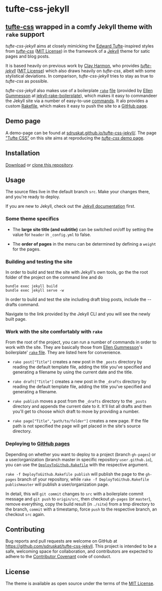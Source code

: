 # tufte-css-jekyll

## [tufte-css](https://github.com/edwardtufte/tufte-css) wrapped in a comfy Jekyll theme with `rake` support

*tufte-css-jekyll* aims at closely mimicking the [Edward Tufte](https://www.edwardtufte.com/tufte/)-inspired styles from [*tufte-css*](https://github.com/edwardtufte/tufte-css) ([MIT License](https://github.com/edwardtufte/tufte-css/blob/gh-pages/LICENSE)) in the framework of a [Jekyll](http://jekyllrb.com/) theme for satic pages and blog posts.

It is based heavily on previous work by [Clay Harmon](http://www.clayharmon.com/), who provides [*tufte-jekyll*](https://github.com/clayh53/tufte-jekyll) ([MIT License](https://github.com/clayh53/tufte-jekyll/blob/master/LICENSE)) which also draws heavily on *tufte-css*, albeit with some stylistical deviations. In comparison, *tufte-css-jekyll* tries to stay as true to *tufte-css* as possible.

*tufte-css-jekyll* also makes use of a boilerplate [`rake`](https://github.com/ruby/rake) [file](https://github.com/sdruskat/tufte-css-jekyll/blob/src/Rakefile) (provided by [Ellen Gummesson](http://ellengummesson.com/) at [jekyll-rake-boilerplate](https://github.com/gummesson/jekyll-rake-boilerplate)), which makes it easy to commandeer the Jekyll site via a number of easy-to-use [commands](#work-with-the-site-comfortably-with-rake). It alo provides a custom [Rakefile](https://github.com/sdruskat/tufte-css-jekyll/blob/src/DeployToGithub.Rakefile), which makes it easy to push the site to a [GitHub page](https://pages.github.com/).

## Demo page

A demo-page can be found at [sdruskat.github.io/tufte-css-jekyll/](https://sdruskat.github.io/tufte-css-jekyll/). The page ["Tufte CSS"](https://sdruskat.github.io/tufte-css-jekyll/page/) on this site aims at reproducing the [*tufte-css* demo page](https://edwardtufte.github.io/tufte-css/).

## Installation

[Download](https://github.com/sdruskat/tufte-css-jekyll/releases) or [clone this repository](https://github.com/sdruskat/tufte-css-jekyll.git).

## Usage

The source files live in the default branch `src`. Make your changes there, and you're ready to deploy.

If you are new to Jekyll, check out the [Jekyll documentation](https://jekyllrb.com/docs/home/) first.

### Some theme specifics

- The **large site title (and subtitle)** can be switched on/off by setting the value for `header` in `_config.yml` to false.

- The **order of pages** in the menu can be determined by defining a `weight` for the pages.

### Building and testing the site

In order to build and test the site with Jekyll's own tools, go the the root folder of the project on the command line and do

```
bundle exec jekyll build
bundle exec jekyll serve -w
```
In order to build and test the site including draft blog posts, include the --drafts command. 

Navigate to the link provided by the Jekyll CLI and you will see the newly built page.

### Work with the site comfortably with `rake`

From the root of the project, you can run a number of commands in order to work with the site. They are basically those from [Ellen Gummesson](http://ellengummesson.com/)'s boilerplate' [`rake` file](https://github.com/gummesson/jekyll-rake-boilerplate). They are listed here for convenience.

- `rake post["Title"]` creates a new post in the `_posts` directory by reading the default template file, adding the title you've specified and generating a filename by using the current date and the title.

- `rake draft["Title"]` creates a new post in the `_drafts` directory by reading the default template file, adding the title you've specified and generating a filename.

- `rake publish` moves a post from the `_drafts` directory to the `_posts` directory and appends the current date to it. It'll list all drafts and then you'll get to choose which draft to move by providing a number.

- `rake page["Title","path/to/folder"]` creates a new page. If the file path is not specified the page will get placed in the site's source directory.

### Deploying to [GitHub pages](https://pages.github.com/)

Depending on whether you want to deploy to a project (branch `gh-pages`) or a user/organization (branch master in specific repository `user.github.io`), you can use the [`DeployToGithub.Rakefile`](https://github.com/sdruskat/tufte-css-jekyll/blob/src/DeployToGithub.Rakefile) with the respective argument.

`rake -f DeployToGithub.Rakefile publish` will publish the page to the `gh-pages` branch of your repository, while `rake -f DeployToGithub.Rakefile publishmaster` will publish a user/organization page.

In detail, this will `git commit` changes to `src` with a boilerplate commit message and `git push` to `origin/src`, then checkout `gh-pages` (or `master`), remove everything, copy the build result (in `./site`) from a tmp directory to the branch, `commit` with a timestamp, force `push` to the respective branch, an checkout `src` again.

## Contributing

Bug reports and pull requests are welcome on GitHub at https://github.com/sdruskat/tufte-css-jekyll. This project is intended to be a safe, welcoming space for collaboration, and contributors are expected to adhere to the [Contributor Covenant](http://contributor-covenant.org) code of conduct.

## License

The theme is available as open source under the terms of the [MIT License](http://opensource.org/licenses/MIT).
